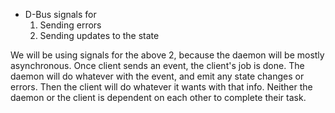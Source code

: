 - D-Bus signals for
    1. Sending errors
    2. Sending updates to the state

We will be using signals for the above 2, because the daemon will be mostly
asynchronous. Once client sends an event, the client's job is done. The daemon
will do whatever with the event, and emit any state changes or errors. Then the
client will do whatever it wants with that info. Neither the daemon or the 
client is dependent on each other to complete their task.
